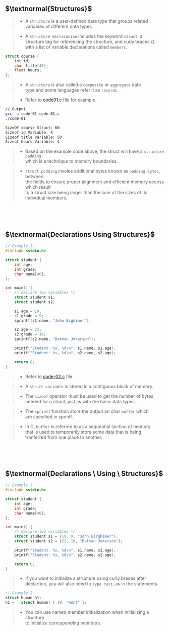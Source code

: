 ## $\textnormal{Structures}$

> - A `structure` is a user-defined data type that groups related <br />
    variables of different data types.

> - A `structure declaration` includes the keyword `struct`, a <br />
    structure tag for referencing the structure, and curly braces {} <br />
    with a list of variable declarations called `members`.

```c
struct course {
    int id;
    char title[40];
    float hours;
};
```

> - A `structure` is also called a `composite` or `aggregate` data <br />
    type and some languages refer it as `records`.

> - Refer to [code01.c](./code01.c) file for example.

```sh
// Output.
gcc -o code-01 code-01.c
./code-01

SizeOf course Struct: 60
Sizeof id Variable: 4
Sizeof title Variable: 50
Sizeof hours Variable: 4
```

> - Based on the example code above, the struct will have a `structure padding` <br />
    which is a technique to memory boundaries.

> - `struct padding` involes additional bytes known as `padding bytes`, between <br />
    the fields to ensure proper alignment and efficient memory access which result <br />
    to a struct size being larger than the sum of the sizes of its individual members.

<br />
<br />
<br />



## $\textnormal{Declarations Using Structures}$

```c
// Example 1.
#include <stdio.h>

struct student {
    int age;
    int grade;
    char name[40];
};

int main() {
    /* declare two variables */
    struct student s1;
    struct student s2;

    s1.age = 19;
    s1.grade = 9;
    sprintf(s1.name, "John Bighimer");

    s2.age = 22;
    s2.grade = 10;
    sprintf(s2.name, "Batman Jokerson");

    printf("Student: %s, %d\n", s1.name, s1.age);
    printf("Student: %s, %d\n", s2.name, s2.age);

    return 0;
}
```

> - Refer to [code-02.c](./code-02.c) file.

> - A `struct variable` is stored in a contiguous block of memory.

> - The `sizeof` operator must be used to get the number of bytes <br />
    needed for a struct, just as with the basic data types.

> - The `sprintf` function store the output on char `buffer` which <br />
    are specified in sprintf.

> - In C, `buffer` is referred to as a sequential section of memory <br />
    that is used to temporarily store some data that is being <br />
    tranferred from one place to another.

<br />
<br />
<br />



## $\textnormal{Declarations \ Using \ Structures}$

```c
// Example 1.
#include <stdio.h>

struct student {
    int age;
    int grade;
    char name[40];
};

int main() {
    /* declare two variables */
    struct student s1 = {19, 9, "John Birghimer"};
    struct student s2 = {22, 10, "Batman Jokerson"};

    printf("Student: %s, %d\n", s1.name, s1.age);
    printf("Student: %s, %d\n", s2.name, s2.age);

    return 0;
}
```

> - If you want to initialize a structure using curly braces after <br />
    declartion, you will also need to `type cast`, as in the statements.

```c
// Example 2.
struct human h1;
h1 =  (struct human) { 19, "Kent" };
```

> - You can use named member initialization when initializing a structure <br />
    to initialize corresponding members.
